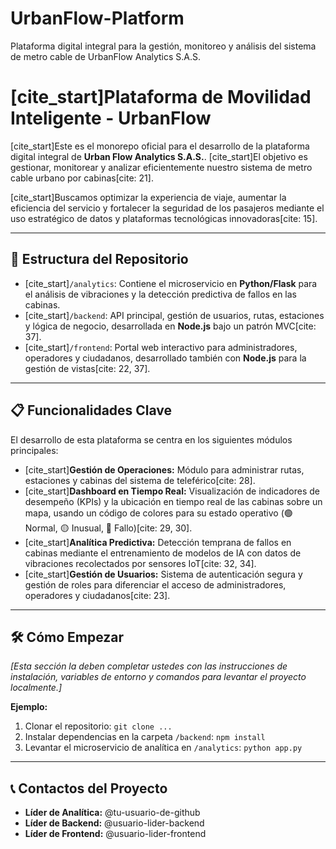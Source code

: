 # UrbanFlow-Platform
Plataforma digital integral para la gestión, monitoreo y análisis del sistema de metro cable de UrbanFlow Analytics S.A.S.
# [cite_start]Plataforma de Movilidad Inteligente - UrbanFlow 

[cite_start]Este es el monorepo oficial para el desarrollo de la plataforma digital integral de **Urban Flow Analytics S.A.S.**. [cite_start]El objetivo es gestionar, monitorear y analizar eficientemente nuestro sistema de metro cable urbano por cabinas[cite: 21].

[cite_start]Buscamos optimizar la experiencia de viaje, aumentar la eficiencia del servicio y fortalecer la seguridad de los pasajeros mediante el uso estratégico de datos y plataformas tecnológicas innovadoras[cite: 15].

---

## 🚀 Estructura del Repositorio

* [cite_start]`/analytics`: Contiene el microservicio en **Python/Flask** para el análisis de vibraciones y la detección predictiva de fallos en las cabinas.
* [cite_start]`/backend`: API principal, gestión de usuarios, rutas, estaciones y lógica de negocio, desarrollada en **Node.js** bajo un patrón MVC[cite: 37].
* [cite_start]`/frontend`: Portal web interactivo para administradores, operadores y ciudadanos, desarrollado también con **Node.js** para la gestión de vistas[cite: 22, 37].

---

## 📋 Funcionalidades Clave

El desarrollo de esta plataforma se centra en los siguientes módulos principales:

* [cite_start]**Gestión de Operaciones:** Módulo para administrar rutas, estaciones y cabinas del sistema de teleférico[cite: 28].
* [cite_start]**Dashboard en Tiempo Real:** Visualización de indicadores de desempeño (KPIs) y la ubicación en tiempo real de las cabinas sobre un mapa, usando un código de colores para su estado operativo (🟢 Normal, 🟡 Inusual, 🔴 Fallo)[cite: 29, 30].
* [cite_start]**Analítica Predictiva:** Detección temprana de fallos en cabinas mediante el entrenamiento de modelos de IA con datos de vibraciones recolectados por sensores IoT[cite: 32, 34].
* [cite_start]**Gestión de Usuarios:** Sistema de autenticación segura y gestión de roles para diferenciar el acceso de administradores, operadores y ciudadanos[cite: 23].

---

## 🛠️ Cómo Empezar

*[Esta sección la deben completar ustedes con las instrucciones de instalación, variables de entorno y comandos para levantar el proyecto localmente.]*

**Ejemplo:**
1.  Clonar el repositorio: `git clone ...`
2.  Instalar dependencias en la carpeta `/backend`: `npm install`
3.  Levantar el microservicio de analítica en `/analytics`: `python app.py`

---

## 📞 Contactos del Proyecto

* **Líder de Analítica:** @tu-usuario-de-github
* **Líder de Backend:** @usuario-lider-backend
* **Líder de Frontend:** @usuario-lider-frontend
